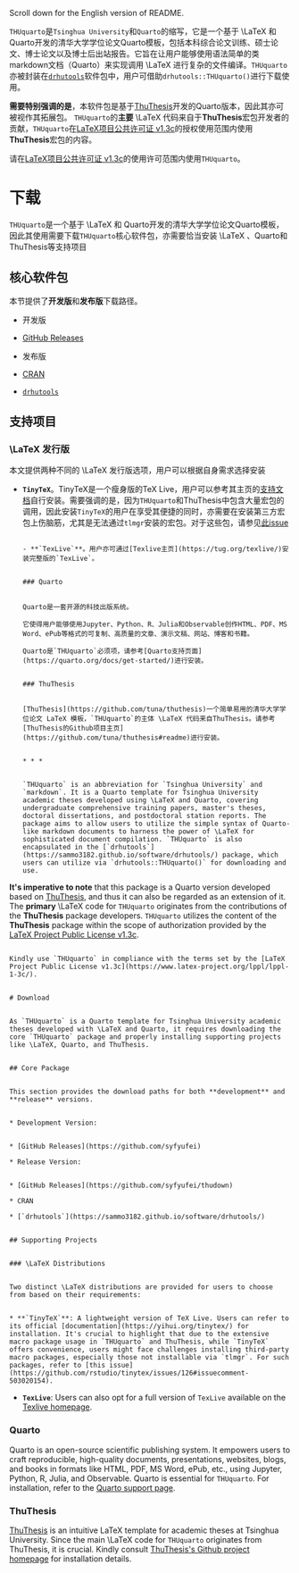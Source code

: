 Scroll down for the English version of README.

`THUquarto`是`Tsinghua University`和`Quarto`的缩写，它是一个基于 \LaTeX 和 Quarto开发的清华大学学位论文Quarto模板，包括本科综合论文训练、硕士论文、博士论文以及博士后出站报告。它旨在让用户能够使用语法简单的类markdown文档（Quarto）来实现调用 \LaTeX 进行复杂的文件编译。`THUquarto`亦被封装在[`drhutools`](https://sammo3182.github.io/software/drhutools/)软件包中，用户可借助`drhutools::THUquarto()`进行下载使用。

**需要特别强调的是**，本软件包是基于[ThuThesis](https://github.com/tuna/thuthesis)开发的Quarto版本，因此其亦可被视作其拓展包。
`THUquarto`的**主要** \LaTeX 代码来自于**ThuThesis**宏包开发者的贡献，`THUquarto`在[LaTeX项目公共许可证 v1.3c](https://www.latex-project.org/lppl/lppl-1-3c/)的授权使用范围内使用**ThuThesis**宏包的内容。

请在[LaTeX项目公共许可证 v1.3c](https://www.latex-project.org/lppl/lppl-1-3c/)的使用许可范围内使用`THUquarto`。

# 下载

`THUquarto`是一个基于 \LaTeX 和 Quarto开发的清华大学学位论文Quarto模板，因此其使用需要下载`THUquarto`核心软件包，亦需要恰当安装 \LaTeX 、Quarto和ThuThesis等支持项目

## 核心软件包

本节提供了**开发版**和**发布版**下载路径。

- 开发版

- [GitHub Releases](https://github.com/syfyufei)

- 发布版

- [CRAN]()

- [`drhutools`](https://sammo3182.github.io/software/drhutools/)

## 支持项目

### \LaTeX 发行版

本文提供两种不同的 \LaTeX 发行版选项，用户可以根据自身需求选择安装

- **`TinyTeX`**。TinyTeX是一个瘦身版的TeX Live，用户可以参考其主页的[支持文档](https://yihui.org/tinytex/)自行安装。需要强调的是，因为`THUquarto`和ThuThesis中包含大量宏包的调用，因此安装`TinyTeX`的用户在享受其便捷的同时，亦需要在安装第三方宏包上伤脑筋，尤其是无法通过`tlmgr`安装的宏包。对于这些包，请参见[此issue](https://github.com/rstudio/tinytex/issues/126#issuecomment-503020154)
                                                                                                                                                                                                                 
                                                                                                                                                                                                                 - **`TexLive`**。用户亦可通过[Texlive主页](https://tug.org/texlive/)安装完整版的`TexLive`。
                                                                                                                                                                                                                 
                                                                                                                                                                                                                 ### Quarto
                                                                                                                                                                                                                 
                                                                                                                                                                                                                 Quarto是一套开源的科技出版系统。
                                                                                                                                                                                                                 它使得用户能够使用Jupyter、Python、R、Julia和Observable创作HTML、PDF、MS Word、ePub等格式的可复制、高质量的文章、演示文稿、网站、博客和书籍。
                                                                                                                                                                                                                 Quarto是`THUquarto`必须项，请参考[Quarto支持页面](https://quarto.org/docs/get-started/)进行安装。
                                                                                                                                                                                                                 
                                                                                                                                                                                                                 ### ThuThesis
                                                                                                                                                                                                                 
                                                                                                                                                                                                                 [ThuThesis](https://github.com/tuna/thuthesis)一个简单易用的清华大学学位论文 LaTeX 模板，`THUquarto`的主体 \LaTeX 代码来自ThuThesis。请参考[ThuThesis的Github项目主页](https://github.com/tuna/thuthesis#readme)进行安装。
                                                                                                                                                                                                                                                                                                                                                      
                                                                                                                                                                                                                                                                                                                                                      * * *
                                                                                                                                                                                                                                                                                                                                                        
                                                                                                                                                                                                                                                                                                                                                        `THUquarto` is an abbreviation for `Tsinghua University` and `markdown`. It is a Quarto template for Tsinghua University academic theses developed using \LaTeX and Quarto, covering undergraduate comprehensive training papers, master's theses, doctoral dissertations, and postdoctoral station reports. The package aims to allow users to utilize the simple syntax of Quarto-like markdown documents to harness the power of \LaTeX for sophisticated document compilation. `THUquarto` is also encapsulated in the [`drhutools`](https://sammo3182.github.io/software/drhutools/) package, which users can utilize via `drhutools::THUquarto()` for downloading and use.

**It's imperative to note** that this package is a Quarto version developed based on [ThuThesis](https://github.com/tuna/thuthesis), and thus it can also be regarded as an extension of it. The **primary** \LaTeX code for `THUquarto` originates from the contributions of the **ThuThesis** package developers. `THUquarto` utilizes the content of the **ThuThesis** package within the scope of authorization provided by the [LaTeX Project Public License v1.3c](https://www.latex-project.org/lppl/lppl-1-3c/).
                                                                                                                                                                                                                                                                                                                                                      
                                                                                                                                                                                                                                                                                                                                                      Kindly use `THUquarto` in compliance with the terms set by the [LaTeX Project Public License v1.3c](https://www.latex-project.org/lppl/lppl-1-3c/).
                                                                                                                                                                                                                                                                                                                                                      
                                                                                                                                                                                                                                                                                                                                                      # Download
                                                                                                                                                                                                                                                                                                                                                      
                                                                                                                                                                                                                                                                                                                                                      As `THUquarto` is a Quarto template for Tsinghua University academic theses developed with \LaTeX and Quarto, it requires downloading the core `THUquarto` package and properly installing supporting projects like \LaTeX, Quarto, and ThuThesis.
                                                                                                                                                                                                                                                                                                                                                      
                                                                                                                                                                                                                                                                                                                                                      ## Core Package
                                                                                                                                                                                                                                                                                                                                                      
                                                                                                                                                                                                                                                                                                                                                      This section provides the download paths for both **development** and **release** versions.
                                                                                                                                                                                                                                                                                                                                                      
                                                                                                                                                                                                                                                                                                                                                      * Development Version:
                                                                                                                                                                                                                                                                                                                                                        
                                                                                                                                                                                                                                                                                                                                                        * [GitHub Releases](https://github.com/syfyufei)
                                                                                                                                                                                                                                                                                                                                                      * Release Version:
                                                                                                                                                                                                                                                                                                                                                        
                                                                                                                                                                                                                                                                                                                                                        * [GitHub Releases](https://github.com/syfyufei/thudown)
                                                                                                                                                                                                                                                                                                                                                      * CRAN
                                                                                                                                                                                                                                                                                                                                                      * [`drhutools`](https://sammo3182.github.io/software/drhutools/)
                                                                                                                                                                                                                                                                                                                                                      
                                                                                                                                                                                                                                                                                                                                                      ## Supporting Projects
                                                                                                                                                                                                                                                                                                                                                      
                                                                                                                                                                                                                                                                                                                                                      ### \LaTeX Distributions
                                                                                                                                                                                                                                                                                                                                                      
                                                                                                                                                                                                                                                                                                                                                      Two distinct \LaTeX distributions are provided for users to choose from based on their requirements:
                                                                                                                                                                                                                                                                                                                                                        
                                                                                                                                                                                                                                                                                                                                                        * **`TinyTeX`**: A lightweight version of TeX Live. Users can refer to its official [documentation](https://yihui.org/tinytex/) for installation. It's crucial to highlight that due to the extensive macro package usage in `THUquarto` and ThuThesis, while `TinyTeX` offers convenience, users might face challenges installing third-party macro packages, especially those not installable via `tlmgr`. For such packages, refer to [this issue](https://github.com/rstudio/tinytex/issues/126#issuecomment-503020154).
    
* **`TexLive`**: Users can also opt for a full version of `TexLive` available on the [Texlive homepage](https://tug.org/texlive/).
    

### Quarto

Quarto is an open-source scientific publishing system. It empowers users to craft reproducible, high-quality documents, presentations, websites, blogs, and books in formats like HTML, PDF, MS Word, ePub, etc., using Jupyter, Python, R, Julia, and Observable. Quarto is essential for `THUquarto`. For installation, refer to the [Quarto support page](https://quarto.org/docs/get-started/).

### ThuThesis

[ThuThesis](https://github.com/tuna/thuthesis) is an intuitive LaTeX template for academic theses at Tsinghua University. Since the main \LaTeX code for `THUquarto` originates from ThuThesis, it is crucial. Kindly consult [ThuThesis's Github project homepage](https://github.com/tuna/thuthesis#readme) for installation details.
                                                                                                                                                                                                                                                                    
                                                                                                                                                                                                                                                                    
                                                                                                                                                                                                                                                                    